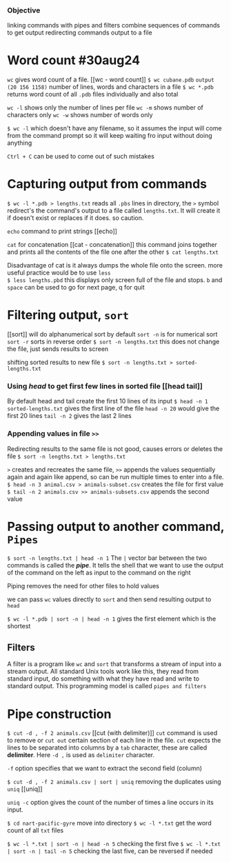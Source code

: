 ### Objective
linking commands with pipes and filters
combine sequences of commands to get output
redirecting commands output to a file

# Word count #30aug24 
`wc` gives word count of a file.  [[wc - word count]]
`$ wc cubane.pdb`  `output  (20 156 1158)`  number of lines, words and characters in a file
`$ wc *.pdb`  returns word count of all `.pdb` files individually and also total

`wc -l` shows only the number of lines per file
`wc -m` shows number of characters only
`wc -w` shows number of words only

`$ wc -l` which doesn't have any filename, so it assumes the input will come from the command prompt so it will keep waiting fro input without doing anything

`Ctrl + C` can be used to come out of such mistakes


# Capturing output from commands
`$ wc -l *.pdb > lengths.txt`
reads all `.pbs` lines in directory,  the `>` symbol redirect's the command's output to a file called `lengths.txt`.     It will create it if doesn't exist or replaces if it does. so caution.

`echo` command to print strings   [[echo]]

`cat`  for concatenation   [[cat - concatenation]]
this command joins together and prints all the contents of the file one after the other
`$ cat lengths.txt`

Disadvantage of cat is it always dumps the whole file onto the screen.
more useful practice would be to use  `less`   
`$ less lengths.pbd`    this displays only screen full of the file and stops. 
`b` and `space` can be used to go for next page, q for quit

# Filtering output,  `sort`
[[sort]]  will do alphanumerical sort by default
`sort -n`   is for numerical sort
`sort -r`   sorts in reverse order
`$ sort -n lengths.txt`     this does not change the file, just sends results to screen

shifting sorted results to new file
`$ sort -n lengths.txt > sorted-lengths.txt`

### Using ***head*** to get first few lines in sorted file  [[head tail]]
By default head and tail create the first 10 lines of its input
`$ head -n 1 sorted-lengths.txt`   gives the first line of the file
`head -n 20` would give the first 20 lines
`tail -n 2` gives the last 2 lines 

### Appending values in file `>>`
Redirecting results to the same file is not good, causes errors or deletes the file
`$ sort -n lengths.txt > lengths.txt`

`>`  creates and recreates the same file,
`>>` appends the values sequentially again and again like append, so can be run multiple times to enter into a file.
`$ head -n 3 animal.csv > animals-subset.csv`   creates the file for first value
`$ tail -n 2 animals.csv >> animals-subsets.csv`  appends the second value


# Passing output to another command, `Pipes`
`$ sort -n lengths.txt | head -n 1`
The `|` vector bar between the two commands is called the ***pipe***.
It tells the shell that we want to use the output of the command on the left as input to the command on the right

Piping removes the need for other files to hold values

we can pass `wc` values directly to `sort` and then send resulting output to `head`

`$ wc -l *.pdb | sort -n | head -n 1`    gives the first element which is the shortest

## Filters
A filter is a program like `wc` and `sort` that transforms a stream of input into a stream output.
All standard Unix tools work like this, they read from standard input, do something with what they have read and write to standard output.
This programming model is called `pipes and filters`

# Pipe construction
`$ cut -d , -f 2 animals.csv`
[[cut (with delimiter)]] `cut` command is used to remove or `cut out` certain section of each line in the file.
`cut` expects the lines to be separated into columns by a `tab` character, these are called **delimiter**. Here `-d ,` is used as `delimiter` character.

`-f` option specifies that we want to extract the second field (column)

`$ cut -d , -f 2 animals.csv | sort | uniq`
removing the duplicates using `uniq`   [[uniq]]

`uniq -c` option gives the count of the number of times a line occurs in its input.



`$ cd nart-pacific-gyre`   move into directory
`$ wc -l *.txt`   get the word count of all `txt` files

`$ wc -l *.txt | sort -n | head -n 5`   checking the first five
`$ wc -l *.txt | sort -n | tail -n 5` checking the last five, can be reversed if needed
